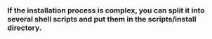 ### If the installation process is complex, you can split it into several shell scripts and put them in the scripts/install directory.